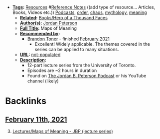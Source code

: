 - **[Tags](<../Tags.md>):** [Resources](<../Resources.md>) #[Reference Notes](<../Reference Notes.md>) ((add type of resource... Articles, Books, Videos etc.)) [Podcasts](<../Podcasts.md>), [order](<../order.md>), [chaos](<../chaos.md>), [mythology](<../mythology.md>), [meaning](<../meaning.md>) 
    - **[Related](<../Related.md>):** [Books/Hero of a Thousand Faces](<../Books/Hero of a Thousand Faces.md>)
    - **[Author(s)](<../Author(s).md>):** [Jordan Peterson](<../Jordan Peterson.md>)
    - **[Full Title](<../Full Title.md>):** Maps of Meaning
    - **[Recommended by](<../Recommended by.md>):** 
        - [Brandon Toner](<../Brandon Toner.md>) - finished [February 2021](<../February 2021.md>)
            - Excellent! Widely applicable. The themes covered in the series can be applied to many situations. 
    - **[URL](<../URL.md>):** [not-populated](<../not-populated.md>)
    - **[Description](<../Description.md>):**
        - 12-part lecture series from the University of Toronto.
        - Episodes are ~2 hours in duration
        - Found on [The Jordan B. Peterson Podcast](<../The Jordan B. Peterson Podcast.md>) or his YouTube channel (likely)

# Backlinks
## [February 11th, 2021](<February 11th, 2021.md>)
3. [Lectures/Maps of Meaning - JBP (lecture series)](<../Lectures/Maps of Meaning - JBP (lecture series).md>)


